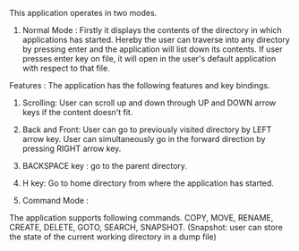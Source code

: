 This application operates in two modes.

1) Normal Mode :
 Firstly it displays the contents of the directory in which applications has started. Hereby the user can traverse into any directory by pressing enter and the application will list down its contents. If user presses enter key on file, it will open in the user's default application with respect to that file.

Features :
The application has the following features and key bindings.

1) Scrolling: User can scroll up and down through UP and DOWN arrow keys if the content doesn't fit.

2) Back and Front: User can go to previously visited directory by LEFT arrow key. User can simultaneously go in the forward direction by pressing RIGHT arrow key.

3) BACKSPACE key : go to the parent directory.

4) H key: Go to home directory from where the application has started.

2) Command Mode :

The application supports following commands.
COPY, MOVE, RENAME, CREATE, DELETE, GOTO, SEARCH, SNAPSHOT.
(Snapshot: user can store the state of the current working directory in a dump file)
